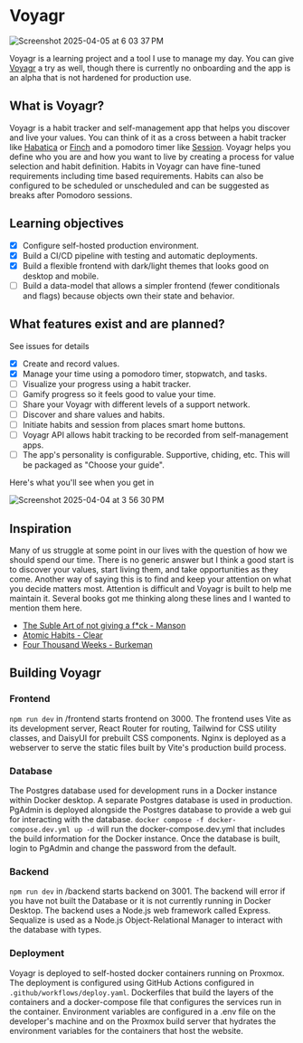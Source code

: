 # Voyagr
![Screenshot 2025-04-05 at 6 03 37 PM](https://github.com/user-attachments/assets/147372c9-0f3e-4530-bfa5-34f29df3cc58)

Voyagr is a learning project and a tool I use to manage my day. You can give [Voyagr](https://voyagr.me/) a try as well, though there is currently no onboarding and the app is an alpha that is not hardened for production use.

## What is Voyagr?
Voyagr is a habit tracker and self-management app that helps you discover and live your values. You can think of it as a cross between a habit tracker like [Habatica](https://habitica.com/) or [Finch](https://finchcare.com/) and a pomodoro timer like [Session](https://www.stayinsession.com/). Voyagr helps you define who you are and how you want to live by creating a process for value selection and habit definition. Habits in Voyagr can have fine-tuned requirements including time based requirements. Habits can also be configured to be scheduled or unscheduled and can be suggested as breaks after Pomodoro sessions.

## Learning objectives
- [x] Configure self-hosted production environment.
- [x] Build a CI/CD pipeline with testing and automatic deployments.
- [x] Build a flexible frontend with dark/light themes that looks good on desktop and mobile.
- [ ] Build a data-model that allows a simpler frontend (fewer conditionals and flags) because objects own their state and behavior.

## What features exist and are planned?
See issues for details
- [x] Create and record values.
- [x] Manage your time using a pomodoro timer, stopwatch, and tasks.
- [ ] Visualize your progress using a habit tracker.  
- [ ] Gamify progress so it feels good to value your time.  
- [ ] Share your Voyagr with different levels of a support network. 
- [ ] Discover and share values and habits.
- [ ] Initiate habits and session from places smart home buttons.
- [ ] Voyagr API allows habit tracking to be recorded from self-management apps.
- [ ] The app's personality is configurable. Supportive, chiding, etc. This will be packaged as "Choose your guide".

Here's what you'll see when you get in

![Screenshot 2025-04-04 at 3 56 30 PM](https://github.com/user-attachments/assets/b5dfd581-bf28-412b-a0a0-330810c79e63)

## Inspiration
Many of us struggle at some point in our lives with the question of how we should spend our time. There is no generic answer but I think a good start is to discover your values, start living them, and take opportunities as they come. Another way of saying this is to find and keep your attention on what you decide matters most. Attention is difficult and Voyagr is built to help me maintain it. Several books got me thinking along these lines and I wanted to mention them here. 
- [The Suble Art of not giving a f*ck - Manson](https://www.goodreads.com/book/show/28257707-the-subtle-art-of-not-giving-a-f-ck)
- [Atomic Habits - Clear](https://www.goodreads.com/book/show/40121378-atomic-habits?from_search=true&from_srp=true&qid=pTZ9qbuEcd&rank=1)
- [Four Thousand Weeks - Burkeman](https://www.goodreads.com/book/show/54785515-four-thousand-weeks?ref=nav_sb_ss_1_19)

## Building Voyagr

### Frontend
`npm run dev`  in /frontend starts frontend on 3000. The frontend uses Vite as its development server, React Router for routing, Tailwind for CSS utility classes, and DaisyUI for prebuilt CSS components. Nginx is deployed as a webserver to serve the static files built by Vite's production build process.

### Database
The Postgres database used for development runs in a Docker instance within Docker desktop. A separate Postgres database is used in production. PgAdmin is deployed alongside the Postgres database to provide a web gui for interacting with the database.
`docker compose -f docker-compose.dev.yml up -d` will run the docker-compose.dev.yml that includes the build information for the Docker instance. Once the database is built, login to PgAdmin and change the password from the default.

### Backend
`npm run dev` in /backend starts backend on 3001. The backend will error if you have not built the Database or it is not currently running in Docker Desktop. The backend uses a Node.js web framework called Express. Sequalize is used as a Node.js Object-Relational Manager to interact with the database with types.

### Deployment
Voyagr is deployed to self-hosted docker containers running on Proxmox. The deployment is configured using GitHub Actions configured in `.github/workflows/deploy.yaml`.  Dockerfiles that build the layers of the containers and a docker-compose file that configures the services run in the container. Environment variables are configured in a .env file on the developer's machine and on the Proxmox build server that hydrates the environment variables for the containers that host the website.

